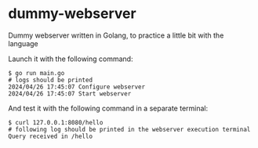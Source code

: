 # dummy-webserver

Dummy webserver written in Golang, to practice a little bit with the language

Launch it with the following command:

```
$ go run main.go
# logs should be printed
2024/04/26 17:45:07 Configure webserver
2024/04/26 17:45:07 Start webserver
```



And test it with the following command in a separate terminal:

```
$ curl 127.0.0.1:8080/hello
# following log should be printed in the webserver execution terminal
Query received in /hello
```
